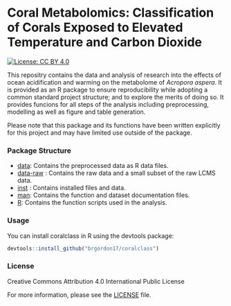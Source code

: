 
<!-- README.md is generated from README.Rmd. Please edit that file -->

# Coral Metabolomics: Classification of Corals Exposed to Elevated Temperature and Carbon Dioxide

<!-- badges: start -->

[![License: CC
BY 4.0](https://img.shields.io/badge/License-CC%20BY%204.0-lightgrey.svg)](https://creativecommons.org/licenses/by/4.0/)
<!-- badges: end -->

This repositry contains the data and analysis of research into the
effects of ocean acidification and warming on the metabolome of
*Acropora aspera*. It is provided as an R package to ensure
reproducibility while adopting a common standard project structure; and
to explore the merits of doing so. It provides funcions for all steps of
the analysis including preprocessing, modelling as well as figure and
table generation.

Please note that this package and its functions have been written
explicitly for this project and may have limited use outside of the
package.

### Package Structure

  - [data](data/): Contains the preprocessed data as R data files.
  - [data-raw](data-raw/) : Contains the raw data and a small subset of
    the raw LCMS data.
  - [inst](inst/) : Contains installed files and data.
  - [man](man/): Contains the function and dataset documentation files.
  - [R](R/): Contains the function scripts used in the analysis.

### Usage

You can install coralclass in R using the devtools package:

``` r
devtools::install_github("brgordon17/coralclass")
```

### License

Creative Commons Attribution 4.0 International Public License

For more information, please see the [LICENSE](LICENSE.md) file.
